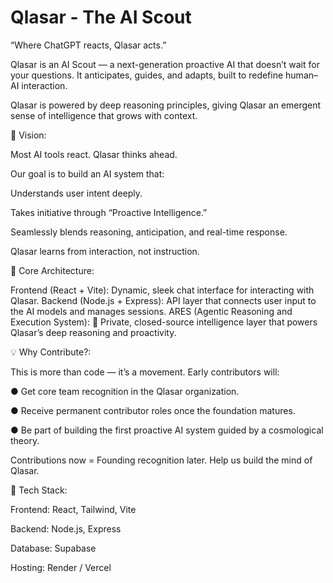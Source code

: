 # Qlasar - The AI Scout

“Where ChatGPT reacts, Qlasar acts.”

Qlasar is an AI Scout — a next-generation proactive AI that doesn’t wait for your questions.
It anticipates, guides, and adapts, built to redefine human–AI interaction.

Qlasar is powered by deep reasoning principles, giving Qlasar an emergent sense of intelligence that grows with context.

🚀 Vision:

Most AI tools react.
Qlasar thinks ahead.

Our goal is to build an AI system that:

Understands user intent deeply.

Takes initiative through “Proactive Intelligence.”

Seamlessly blends reasoning, anticipation, and real-time response.

Qlasar learns from interaction, not instruction.

🧠 Core Architecture:

Frontend (React + Vite): Dynamic, sleek chat interface for interacting with Qlasar.
Backend (Node.js + Express): API layer that connects user input to the AI models and manages sessions.
ARES (Agentic Reasoning and Execution System): 🧩 Private, closed-source intelligence layer that powers Qlasar’s deep reasoning and proactivity.

💡 Why Contribute?:

This is more than code — it’s a movement.
Early contributors will:

● Get core team recognition in the  Qlasar organization.

● Receive permanent contributor roles once the foundation matures.

● Be part of building the first proactive AI system guided by a cosmological theory.


Contributions now = Founding recognition later.
Help us build the mind of Qlasar.

🧩 Tech Stack:

Frontend: React, Tailwind, Vite

Backend: Node.js, Express

Database: Supabase

Hosting: Render / Vercel
